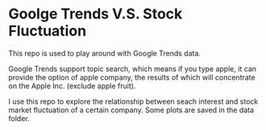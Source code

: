 # Goolge Trends V.S. Stock Fluctuation

This repo is used to play around with Google Trends data. 

Google Trends support topic search, which means if you type apple, it can provide the option of apple company, the results of which will concentrate on the Apple Inc. (exclude apple fruit).

I use this repo to explore the relationship between seach interest and stock market fluctuation of a certain company. Some plots are saved in the data folder.
